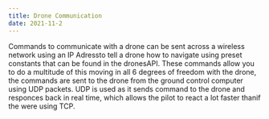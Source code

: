 ```yaml
---
title: Drone Communication
date: 2021-11-2
---
```

Commands to communicate with a drone can be sent across a wireless network using an IP Adressto tell a drone how to navigate using preset constants that can be 
found in the dronesAPI. These commands allow you to do a multitude of this moving in all 6 degrees of freedom with the drone, the commands are sent to the drone 
from the ground control computer using UDP packets. UDP is used as it sends command to the drone and responces back in real time, which allows the pilot to react a 
lot faster thanif the were using TCP. 
